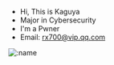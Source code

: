 - Hi, This is Kaguya
- Major in Cybersecurity
- I'm a Pwner
- Email: rx700@vip.qq.com

![:name](https://moe-counter.glitch.me/get/@codeacg.github.readme?theme=rule34)
